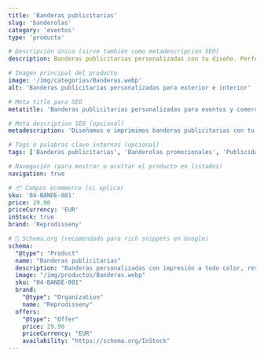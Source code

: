 ```yaml
---
title: 'Banderas publicitarias'
slug: 'banderolas'
category: 'eventos'
type: 'producto'

# Descripción única (sirve también como metadescripción SEO)
description: Banderas publicitarias personalizadas con tu diseño. Perfectas para eventos, ferias, puntos de venta o exteriores. Ligeras, visibles y resistentes al viento.

# Imagen principal del producto
image: '/img/categorias/Banderas.webp'
alt: 'Banderas publicitarias personalizadas para exterior e interior'

# Meta title para SEO
metatitle: 'Banderas publicitarias personalizadas para eventos y comercios | Repro Disseny'

# Meta description SEO (opcional)
metadescription: 'Diseñamos e imprimimos banderas publicitarias con tu logotipo o mensaje. Ideales para atraer la atención en espacios exteriores e interiores. Alta visibilidad y resistencia.'

# Tags o palabras clave internas (opcional)
tags: ['Banderas publicitarias', 'Banderolas promocionales', 'Publicidad exterior', 'Eventos', 'Ferias']

# Navegación (para mostrar u ocultar el producto en listados)
navigation: true

# 📦 Campos ecommerce (si aplica)
sku: '04-BANDE-001'
price: 29.90
priceCurrency: 'EUR'
inStock: true
brand: 'Reprodisseny'

# 🎯 Schema.org (recomendado para rich snippets en Google)
schema:
  "@type": "Product"
  name: "Banderas publicitarias"
  description: "Banderas personalizadas con impresión a todo color, resistentes al viento y perfectas para ferias, tiendas y eventos. Fácil montaje y gran impacto visual."
  image: "/img/productos/Banderas.webp"
  sku: "04-BANDE-001"
  brand:
    "@type": "Organization"
    name: "Reprodisseny"
  offers:
    "@type": "Offer"
    price: 29.90
    priceCurrency: "EUR"
    availability: "https://schema.org/InStock"
---
```


